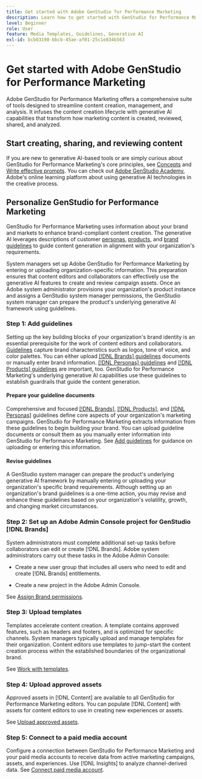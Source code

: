 ```yaml
---
title: Get started with Adobe GenStudio for Performance Marketing
description: Learn how to get started with GenStudio for Performance Marketing to generate brand-aligned marketing content and accelerate campaign management.
level: Beginner
role: User
feature: Media Templates, Guidelines, Generative AI
exl-id: bcb03198-bbcb-45ae-af01-25c1e834b563
---
```

# Get started with Adobe GenStudio for Performance Marketing

Adobe GenStudio for Performance Marketing offers a comprehensive suite of tools designed to streamline content creation, management, and analysis. It infuses the content creation lifecycle with generative AI capabilities that transform how marketing content is created, reviewed, shared, and analyzed.

## Start creating, sharing, and reviewing content

If you are new to generative AI-based tools or are simply curious about GenStudio for Performance Marketing's core principles, see [Concepts](/help/user-guide/concepts.md) and [Write effective prompts](/help/user-guide/effective-prompts.md). You can check out [Adobe GenStudio Academy](https://learningmanager.adobe.com/genstudioacademy), Adobe's online learning platform about using generative AI technologies in the creative process.

## Personalize GenStudio for Performance Marketing

GenStudio for Performance Marketing uses information about your brand and markets to enhance brand-compliant content creation. The generative AI leverages descriptions of customer [personas](/help/user-guide/guidelines/personas.md), [products](/help/user-guide/guidelines/products.md), and [brand guidelines](/help/user-guide/guidelines/overview.md) to guide content generation in alignment with your organization's requirements.

System managers set up Adobe GenStudio for Performance Marketing by entering or uploading organization-specific information. This preparation ensures that content editors and collaborators can effectively use the generative AI features to create and review campaign assets. Once an Adobe system administrator provisions your organization's product instance and assigns a GenStudio system manager permissions, the GenStudio system manager can prepare the product's underlying generative AI framework using guidelines.

### Step 1: Add guidelines

Setting up the key building blocks of your organization's brand identity is an essential prerequisite for the work of content editors and collaborators. [Guidelines](/help/user-guide/guidelines/overview.md) capture brand characteristics such as logos, tone of voice, and color palettes. You can either upload [[!DNL Brands] guidelines](/help/user-guide/guidelines/brands.md) documents or manually enter brand information. [[!DNL Personas] guidelines](/help/user-guide/guidelines/personas.md) and [[!DNL Products] guidelines](/help/user-guide/guidelines/products.md) are important, too. GenStudio for Performance Marketing's underlying generative AI capabilities use these guidelines to establish guardrails that guide the content generation.

#### Prepare your guideline documents

Comprehensive and focused [[!DNL Brands]](/help/user-guide/guidelines/brands.md), [[!DNL Products]](/help/user-guide/guidelines/products.md), and [[!DNL Personas]](/help/user-guide/guidelines/personas.md) guidelines define core aspects of your organization's marketing campaigns. GenStudio for Performance Marketing extracts information from these guidelines to begin building your brand. You can upload guideline documents or consult them as you manually enter information into GenStudio for Performance Marketing. See [Add guidelines](/help/user-guide/guidelines/overview.md) for guidance on uploading or entering this information.

#### Revise guidelines

A GenStudio system manager can prepare the product's underlying generative AI framework by manually entering or uploading your organization's specific brand requirements. Although setting up an organization's brand guidelines is a one-time action, you may revise and enhance these guidelines based on your organization's volatility, growth, and changing market circumstances.

### Step 2: Set up an Adobe Admin Console project for GenStudio [!DNL Brands]

System administrators must complete additional set-up tasks before collaborators can edit or create [!DNL Brands]. Adobe system administrators carry out these tasks in the Adobe Admin Console:

* Create a new user group that includes all users who need to edit and create [!DNL Brands] entitlements.

* Create a new project in the Adobe Admin Console.

See [Assign Brand permissions](configure-brand-permissions.md).

### Step 3: Upload templates

Templates accelerate content creation. A template contains approved features, such as headers and footers, and is optimized for specific channels. System managers typically upload and manage templates for their organization. Content editors use templates to jump-start the content creation process within the established boundaries of the organizational brand.

See [Work with templates](/help/user-guide/content/use-templates.md).

### Step 4: Upload approved assets

Approved assets in [!DNL Content] are available to all GenStudio for Performance Marketing editors. You can populate [!DNL Content] with assets for content editors to use in creating new experiences or assets.

See [Upload approved assets](/help/user-guide/content/manage-assets.md).

### Step 5: Connect to a paid media account

Configure a connection between GenStudio for Performance Marketing and your paid media accounts to receive data from active marketing campaigns, assets, and experiences. Use [!DNL Insights] to analyze channel-derived data. See [Connect paid media account](/help/user-guide/connectors/connect-channel.md).
